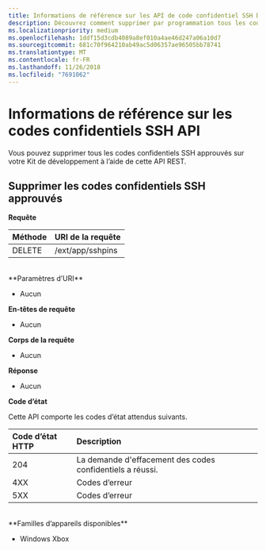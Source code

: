 ```yaml
---
title: Informations de référence sur les API de code confidentiel SSH Device Portal
description: Découvrez comment supprimer par programmation tous les codes confidentiels SSH approuvés.
ms.localizationpriority: medium
ms.openlocfilehash: 1ddf15d3cdb4089a8ef010a4ae46d247a06a10d7
ms.sourcegitcommit: 681c70f964210ab49ac5d06357ae96505bb78741
ms.translationtype: MT
ms.contentlocale: fr-FR
ms.lasthandoff: 11/26/2018
ms.locfileid: "7691062"
---
```

# <a name="ssh-pins-api-reference"></a>Informations de référence sur les codes confidentiels SSH API
Vous pouvez supprimer tous les codes confidentiels SSH approuvés sur votre Kit de développement à l’aide de cette API REST.

## <a name="remove-trusted-ssh-pins"></a>Supprimer les codes confidentiels SSH approuvés

**Requête**

Méthode      | URI de la requête
:------     | :-----
DELETE | /ext/app/sshpins
<br />
**Paramètres d’URI**

- Aucun

**En-têtes de requête**

- Aucun

**Corps de la requête**   

- Aucun

**Réponse**   

- Aucun 

**Code d’état**

Cette API comporte les codes d’état attendus suivants.

Code d’état HTTP      | Description
:------     | :-----
204 | La demande d'effacement des codes confidentiels a réussi.
4XX | Codes d’erreur
5XX | Codes d’erreur

<br />
**Familles d’appareils disponibles**

* Windows Xbox

